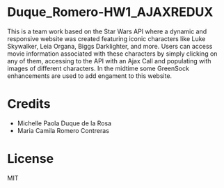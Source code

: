 # Duque_Romero-HW1_AJAXREDUX

This is a team work based on the Star Wars API where a dynamic and responsive website was created featuring iconic characters like Luke Skywalker, Leia Organa, Biggs Darklighter, and more. Users can access movie information associated with these characters by simply clicking on any of them, accessing to the API with an Ajax Call and populating with images of different characters. In the midtime some GreenSock enhancements are used to add engament to this website.

# Credits

- Michelle Paola Duque de la Rosa
- Maria Camila Romero Contreras

# License

MIT
